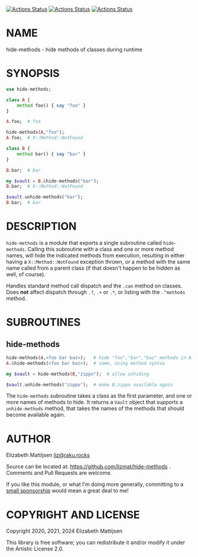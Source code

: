 [![Actions Status](https://github.com/lizmat/hide-methods/actions/workflows/linux.yml/badge.svg)](https://github.com/lizmat/hide-methods/actions) [![Actions Status](https://github.com/lizmat/hide-methods/actions/workflows/macos.yml/badge.svg)](https://github.com/lizmat/hide-methods/actions) [![Actions Status](https://github.com/lizmat/hide-methods/actions/workflows/windows.yml/badge.svg)](https://github.com/lizmat/hide-methods/actions)

NAME
====

hide-methods - hide methods of classes during runtime

SYNOPSIS
========

```raku
use hide-methods;

class A {
    method foo() { say "foo" }
}

A.foo;  # foo

hide-methods(A,"foo");
A.foo;  # X::Method::NotFound

class B {
    method bar() { say "bar" }
}

B.bar;  # bar

my $vault = B.&hide-methods("bar");
B.bar;  # X::Method::NotFound

$vault.unhide-methods("bar");
B.bar;  # bar
```

DESCRIPTION
===========

`hide-methods` is a module that exports a single subroutine called `hide-methods`. Calling this subroutine with a class and one or more method names, will hide the indicated methods from execution, resulting in either having a `X::Method::NotFound` exception thrown, or a method with the same name called from a parent class (if that doesn't happen to be hidden as well, of course).

Handles standard method call dispatch and the `.can` method on classes. Does **not** affect dispatch through `.?`, `.+` or `.*`, or listing with the `.^methods` method.

SUBROUTINES
===========

hide-methods
------------

```raku
hide-methods(A,<foo bar baz>);   # hide "foo","bar","baz" methods in A
A.&hide-methods(<foo bar baz>);  # same, using method syntax

my $vault = hide-methods(B,"zippo");  # allow unhiding

$vault.unhide-methods("zippo");  # make B.zippo available again
```

The `hide-methods` subroutine takes a class as the first parameter, and one or more names of methods to hide. It returns a `Vault` object that supports a `unhide-methods` method, that takes the names of the methods that should become available again.

AUTHOR
======

Elizabeth Mattijsen <liz@raku.rocks>

Source can be located at: https://github.com/lizmat/hide-methods . Comments and Pull Requests are welcome.

If you like this module, or what I'm doing more generally, committing to a [small sponsorship](https://github.com/sponsors/lizmat/) would mean a great deal to me!

COPYRIGHT AND LICENSE
=====================

Copyright 2020, 2021, 2024 Elizabeth Mattijsen

This library is free software; you can redistribute it and/or modify it under the Artistic License 2.0.

